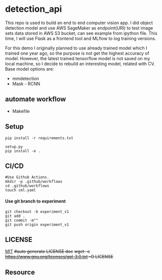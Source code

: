 # detection_api

This repo is used to build an end to end computer vision app. I did object detection model and use AWS SageMaker as endpoint(URI) to test image sets data stored in AWS S3 bucket, can see example from ipython file. This time, I will use Flask as a frontend tool and MLflow to log training versions.

For this demo I originally planned to use already trained model which I trained one year ago, so the purpose is not get the highest accuracy of model. However, the latest trained tensorflow model is not saved on my local machine, so I decide to rebuild an interesting model, related with CV. Base model options are: 
- mmdetection 
- Mask - RCNN 

## automate workflow
- Makefile 

## Setup 
```
pip install -r requirements.txt

setup.py 
pip install -e . 
```

## CI/CD
```
#Use Github Actions.
mkdir -p .github/workflows
cd .github/workflows
touch cml.yaml
```
#### Use git branch to experiment 
```
git checkout -b experiment_v1
git add .
git commit -m""
git push origin experiment_v1
```
## LICENSE 
[MIT](https://opensource.org/licenses/MIT)
<s>#auto generate LICENSE doc</s>
<s>wget -c https://www.gnu.org/licenses/gpl-3.0.txt -O LICENSE</s>


## Resource

